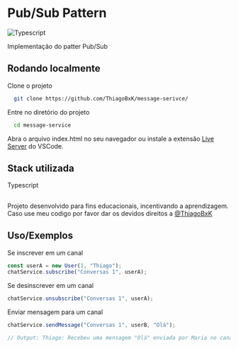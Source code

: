 
# Pub/Sub Pattern


![Typescript](https://img.shields.io/badge/TypeScript-007ACC?style=for-the-badge&logo=typescript&logoColor=white)

Implementação do patter Pub/Sub
## Rodando localmente

Clone o projeto

```bash
  git clone https://github.com/ThiagoBxK/message-serivce/
```

Entre no diretório do projeto

```bash
  cd message-service
```

Abra o arquivo index.html no seu navegador ou instale a extensão [Live Server](https://marketplace.visualstudio.com/items?itemName=ritwickdey.LiveServer) do VSCode.

## Stack utilizada

Typescript

##
Projeto desenvolvido para fins educacionais, incentivando a aprendizagem.
Caso use meu codigo por favor dar os devidos direitos a [@ThiagoBxK](https://github.com/ThiagoBxK)
## Uso/Exemplos


Se inscrever em um canal
```javascript
const userA = new User(1, "Thiago");
chatService.subscribe("Conversas 1", userA);
```

Se desinscrever em um canal
```javascript
chatService.unsubscribe("Conversas 1", userA);
```

Enviar mensagem para um canal
```javascript
chatService.sendMessage("Conversas 1", userB, "Olá");

// Output: Thiago: Recebeu uma mensagem "Olá" enviada por Maria no canal Conversas 1
```
